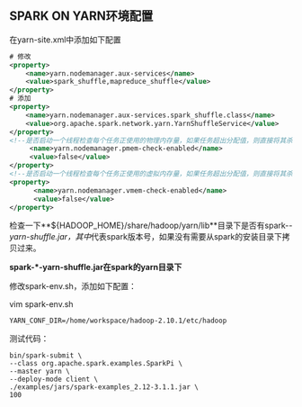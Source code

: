## SPARK ON YARN环境配置

在yarn-site.xml中添加如下配置

```xml
# 修改
<property>
    <name>yarn.nodemanager.aux-services</name>
    <value>spark_shuffle,mapreduce_shuffle</value>
</property>
# 添加
<property>
    <name>yarn.nodemanager.aux-services.spark_shuffle.class</name>
    <value>org.apache.spark.network.yarn.YarnShuffleService</value>
</property>
<!--是否启动一个线程检查每个任务正使用的物理内存量，如果任务超出分配值，则直接将其杀掉，默认是true --><property>
     <name>yarn.nodemanager.pmem-check-enabled</name>
     <value>false</value>
</property>
<!--是否启动一个线程检查每个任务正使用的虚拟内存量，如果任务超出分配值，则直接将其杀掉，默认是true -->
<property>
      <name>yarn.nodemanager.vmem-check-enabled</name>
      <value>false</value>
</property>
```

检查一下**${HADOOP_HOME}/share/hadoop/yarn/lib**目录下是否有spark-*-yarn-shuffle.jar，其中*代表spark版本号，如果没有需要从spark的安装目录下拷贝过来。

**spark-\*-yarn-shuffle.jar在spark的yarn目录下**

修改spark-env.sh，添加如下配置：

vim spark-env.sh

```shell
YARN_CONF_DIR=/home/workspace/hadoop-2.10.1/etc/hadoop
```

测试代码：

```shell
bin/spark-submit \
--class org.apache.spark.examples.SparkPi \
--master yarn \
--deploy-mode client \
./examples/jars/spark-examples_2.12-3.1.1.jar \
100
```
